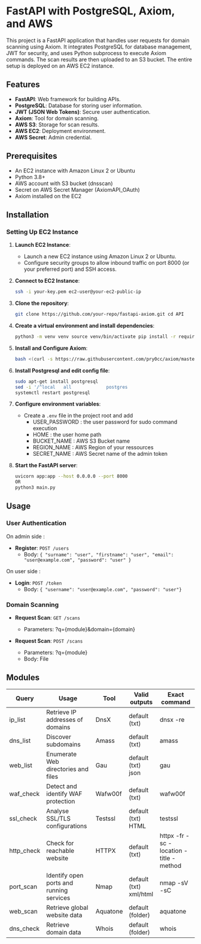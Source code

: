 # FastAPI with PostgreSQL, Axiom, and AWS

This project is a FastAPI application that handles user requests for domain scanning using Axiom. It integrates PostgreSQL for database management, JWT for security, and uses Python subprocess to execute Axiom commands. The scan results are then uploaded to an S3 bucket. The entire setup is deployed on an AWS EC2 instance.

## Features

- **FastAPI**: Web framework for building APIs.
- **PostgreSQL**: Database for storing user information.
- **JWT (JSON Web Tokens)**: Secure user authentication.
- **Axiom**: Tool for domain scanning.
- **AWS S3**: Storage for scan results.
- **AWS EC2**: Deployment environment.
- **AWS Secret**: Admin credential.


## Prerequisites

- An EC2 instance with Amazon Linux 2 or Ubuntu
- Python 3.8+
- AWS account with S3 bucket (dnsscan)
- Secret on AWS Secret Manager (AxiomAPI_OAuth)
- Axiom installed on the EC2

## Installation

### Setting Up EC2 Instance

1. **Launch EC2 Instance**:
    
    - Launch a new EC2 instance using Amazon Linux 2 or Ubuntu.
    - Configure security groups to allow inbound traffic on port 8000 (or your preferred port) and SSH access.
    

2. **Connect to EC2 Instance**:
    
	```bash
    ssh -i your-key.pem ec2-user@your-ec2-public-ip
	```
    
3. **Clone the repository**:
    
	```bash
    git clone https://github.com/your-repo/fastapi-axiom.git cd API
	```
    
4. **Create a virtual environment and install dependencies**:
    
	```bash
    python3 -m venv venv source venv/bin/activate pip install -r requirements.txt
	```
    
5. **Install and Configure Axiom**:
    
	```bash
    bash <(curl -s https://raw.githubusercontent.com/pry0cc/axiom/master/interact/axiom-configure)
	```

6. **Install Postgresql and edit config file**:
    
	```bash
    sudo apt-get install postgresql
    sed -i '/^local   all             postgres                                peer/i\local   all             postgres                                trust\nlocal   all             all                                     password' /etc/postgresql/14/main/pg_hba.conf
    systemctl restart postgresql
	```

7. **Configure environment variables**:
    
    - Create a `.env` file in the project root and add 
      - USER_PASSWORD : the user password for sudo command execution
      - HOME : the user home path
      - BUCKET_NAME : AWS S3 Bucket name
      - REGION_NAME : AWS Region of your ressources
      - SECRET_NAME : AWS Secret name of the admin token
      
8. **Start the FastAPI server**:
    
	```bash
    uvicorn app:app --host 0.0.0.0 --port 8000
    OR
    python3 main.py
	```
    

## Usage

### User Authentication
On admin side : 
- **Register**: `POST /users`
  - Body: `{
  "surname": "user",
  "firstname": "user",
  "email": "user@example.com",
  "password": "user"
}`

On user side : 
- **Login**: `POST /token`
  - Body: `{ "username": "user@example.com", "password": "user"}`

### Domain Scanning

- **Request Scan**: `GET /scans`
    - Parameters: ?q={module}&domain={domain}
  
- **Request Scan**: `POST /scans`
    - Parameters: ?q={module}
    - Body: File


## Modules

| Query      | Usage                             | Tool      | Valid outputs        | Exact command                              |
|------------|-----------------------------------|-----------|----------------------|--------------------------------------------|
| ip_list    | Retrieve IP addresses of domains  | DnsX      | default (txt)        | dnsx -re                                   |
| dns_list   | Discover subdomains               | Amass     | default (txt)        | amass                                      |
| web_list   | Enumerate Web directories and files| Gau      | default (txt)<br>json| gau                                        |
| waf_check  | Detect and identify WAF protection| Wafw00f   | default (txt)        | wafw00f                                    |
| ssl_check  | Analyse SSL/TLS configurations    | Testssl   | default (txt)<br>HTML | testssl                                    |
| http_check | Check for reachable website       | HTTPX     | default (txt)        | httpx -fr -sc -location -title -method     |
| port_scan  | Identify open ports and running services| Nmap | default (txt)<br>xml/html | nmap -sV -sC                          |
| web_scan   | Retrieve global website data      | Aquatone  | default (folder)     | aquatone                                   |
| dns_check  | Retrieve domain data              | Whois     | default (folder)     | whois                                      |
